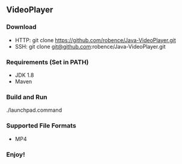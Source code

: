 ## VideoPlayer

### Download
- HTTP: git clone https://github.com/robence/Java-VideoPlayer.git
- SSH: git clone git@github.com:robence/Java-VideoPlayer.git

### Requirements (Set in PATH)
- JDK 1.8
- Maven

### Build and Run 
./launchpad.command

### Supported File Formats
- MP4

### Enjoy!
